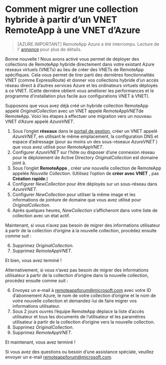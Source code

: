 <properties
    pageTitle="Comment migrer à partir d’un VNET RemoteApp vers un VNET Azure | Microsoft Azure"
    description="Apprenez à migrer à partir d’un VNET RemoteApp à une VNET d’Azure"
    services="remoteapp"
    documentationCenter=""
    authors="lizap"
    manager="mbaldwin" />

<tags
    ms.service="remoteapp"
    ms.workload="compute"
    ms.tgt_pltfrm="na"
    ms.devlang="na"
    ms.topic="article"
    ms.date="08/15/2016"
    ms.author="elizapo" />



# <a name="how-to-migrate-a-hybrid-collection-from-a-remoteapp-vnet-to-an-azure-vnet"></a>Comment migrer une collection hybride à partir d’un VNET RemoteApp à une VNET d’Azure

> [AZURE.IMPORTANT]
> RemoteApp Azure a été interrompu. Lecture de l' [annonce](https://go.microsoft.com/fwlink/?linkid=821148) pour plus de détails.

Bonne nouvelle ! Nous avons activé vous permet de déployer des collections de RemoteApp hybride directement dans votre existant Azure réseaux virtuels (VNETs) au lieu de créer des VNETs de RemoteApp spécifiques. Cela vous permet de tirer parti des dernières fonctionnalités VNET (comme ExpressRoute) et donner vos collections hybride d’un accès réseau direct à d’autres services Azure et les ordinateurs virtuels déployés à ce VNET.  (Cette dernière obtient vous améliorer les performances et le programme d’installation plus facile aux configurations VNET à VNET).


Supposons que vous avez déjà créé un hybride collection RemoteApp appelé *OriginalCollection* avec un VNET appelé *RemoteAppVNET*de RemoteApp. Voici les étapes à effectuer une migration vers un nouveau VNET d’Azure appelé *AzureVNET*.

1.  Sous l’onglet **réseaux** dans le [portail de gestion](http://manage.windowsazure.com/), créer un VNET appelé *AzureVNET*, en utilisant le même emplacement, la configuration DNS et espace d’adressage (pour au moins un des sous-réseaux *AzureVNET* ) que vous avez utilisé pour *RemoteAppVNET*.
2.  Configurer *AzureVNET* sur l’hôte ou disposer d’une connexion réseau pour le déploiement de Active Directory *OriginalCollection* est domaine joint à.
3.  Sous l’onglet **RemoteApps** , créer une nouvelle collection de RemoteApp appelée *Nouvelle Collection*. (Utilisez l’option de **créer avec VNET** , pas **Création rapide**.)
3.  Configurer *NewCollection* pour être déployés sur un sous-réseau dans *AzureVNET*.
4.  Configurer *NewCollection* pour utiliser la même image et les informations de jointure de domaine que vous avez utilisé pour *OriginalCollection*.
5.  Après quelques heures, *NewCollection* s’afficheront dans votre liste de collection avec un état actif.

Maintenant, si vous n’avez pas besoin de migrer des informations utilisateur à partir de la collection d’origine à la nouvelle collection, procédez ensuite comme suit :

6.  Supprimez *OriginalCollection*.
7.  Supprimez *RemoteAppVNET*.

Et bien, vous avez terminé !

Alternativement, si vous n’avez pas besoin de migrer des informations utilisateur à partir de la collection d’origine dans la nouvelle collection, procédez ensuite comme suit :

6.  Envoyez un e-mail à [remoteappforum@microsoft.com](mailto:remoteappforum@microsoft.com?subject=Azure%20RemoteApp%20user%20information%20migration) avec votre ID d’abonnement Azure, le nom de votre collection d’origine et le nom de votre nouvelle collection et demandez-lui de faire migrer vos informations utilisateur.
7.  Sous 2 jours ouvrés l’équipe RemoteApp déplace la liste d’accès utilisateur et tous les documents de l’utilisateur et les paramètres utilisateur à partir de la collection d’origine vers la nouvelle collection.
8.  Supprimez *OriginalCollection*.
9.  Supprimez *RemoteAppVNET*.

Et maintenant, vous avez terminé !

Si vous avez des questions ou besoin d’une assistance spéciale, veuillez envoyer un e-mail [remoteappforum@microsoft.com](mailto:remoteappforum@microsoft.com?subject=Azure%20RemoteApp%20VNET%20migration%20help).
